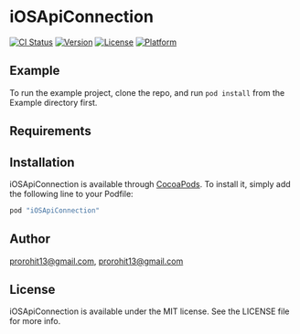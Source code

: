 # iOSApiConnection

[![CI Status](http://img.shields.io/travis/prorohit13@gmail.com/iOSApiConnection.svg?style=flat)](https://travis-ci.org/shiva_sravan.naidu@students.tamuk.edu/iOSApiConnection)
[![Version](https://img.shields.io/cocoapods/v/iOSApiConnection.svg?style=flat)](http://cocoapods.org/pods/iOSApiConnection)
[![License](https://img.shields.io/cocoapods/l/iOSApiConnection.svg?style=flat)](http://cocoapods.org/pods/iOSApiConnection)
[![Platform](https://img.shields.io/cocoapods/p/iOSApiConnection.svg?style=flat)](http://cocoapods.org/pods/iOSApiConnection)

## Example

To run the example project, clone the repo, and run `pod install` from the Example directory first.

## Requirements

## Installation

iOSApiConnection is available through [CocoaPods](http://cocoapods.org). To install
it, simply add the following line to your Podfile:

```ruby
pod "iOSApiConnection"
```

## Author

prorohit13@gmail.com, prorohit13@gmail.com

## License

iOSApiConnection is available under the MIT license. See the LICENSE file for more info.
